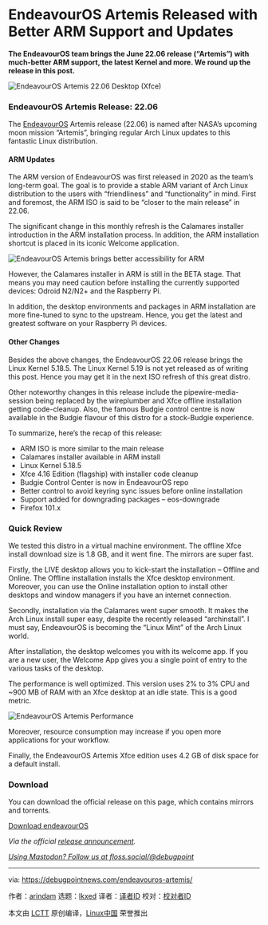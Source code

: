 [#]: subject: "EndeavourOS Artemis Released with Better ARM Support and Updates"
[#]: via: "https://debugpointnews.com/endeavouros-artemis/"
[#]: author: "arindam https://debugpointnews.com/author/dpicubegmail-com/"
[#]: collector: "lkxed"
[#]: translator: " "
[#]: reviewer: " "
[#]: publisher: " "
[#]: url: " "

EndeavourOS Artemis Released with Better ARM Support and Updates
======

**The EndeavourOS team brings the June 22.06 release (“Artemis”) with much-better ARM support, the latest Kernel and more. We round up the release in this post.**

![EndeavourOS Artemis 22.06 Desktop (Xfce)][1]

### EndeavourOS Artemis Release: 22.06

The [EndeavourOS][2] Artemis release (22.06) is named after NASA’s upcoming moon mission “Artemis”, bringing regular Arch Linux updates to this fantastic Linux distribution.

#### ARM Updates

The ARM version of EndeavourOS was first released in 2020 as the team’s long-term goal. The goal is to provide a stable ARM variant of Arch Linux distribution to the users with “friendliness” and “functionality” in mind. First and foremost, the ARM ISO is said to be “closer to the main release” in 22.06.

The significant change in this monthly refresh is the Calamares installer introduction in the ARM installation process. In addition, the ARM installation shortcut is placed in its iconic Welcome application.

![EndeavourOS Artemis brings better accessibility for ARM][3]

However, the Calamares installer in ARM is still in the BETA stage. That means you may need caution before installing the currently supported devices: Odroid N2/N2+ and the Raspberry Pi.

In addition, the desktop environments and packages in ARM installation are more fine-tuned to sync to the upstream. Hence, you get the latest and greatest software on your Raspberry Pi devices.

#### Other Changes

Besides the above changes, the EndeavourOS 22.06 release brings the Linux Kernel 5.18.5. The Linux Kernel 5.19 is not yet released as of writing this post. Hence you may get it in the next ISO refresh of this great distro.

Other noteworthy changes in this release include the pipewire-media-session being replaced by the wireplumber and Xfce offline installation getting code-cleanup. Also, the famous Budgie control centre is now available in the Budgie flavour of this distro for a stock-Budgie experience.

To summarize, here’s the recap of this release:

- ARM ISO is more similar to the main release
- Calamares installer available in ARM install
- Linux Kernel 5.18.5
- Xfce 4.16 Edition (flagship) with installer code cleanup
- Budgie Control Center is now in EndeavourOS repo
- Better control to avoid keyring sync issues before online installation
- Support added for downgrading packages – eos-downgrade
- Firefox 101.x

### Quick Review

We tested this distro in a virtual machine environment. The offline Xfce install download size is 1.8 GB, and it went fine. The mirrors are super fast.

Firstly, the LIVE desktop allows you to kick-start the installation – Offline and Online. The Offline installation installs the Xfce desktop environment. Moreover, you can use the Online installation option to install other desktops and window managers if you have an internet connection.

Secondly, installation via the Calamares went super smooth. It makes the Arch Linux install super easy, despite the recently released “archinstall”. I must say, EndeavourOS is becoming the “Linux Mint” of the Arch Linux world.

After installation, the desktop welcomes you with its welcome app. If you are a new user, the Welcome App gives you a single point of entry to the various tasks of the desktop.

The performance is well optimized. This version uses 2% to 3% CPU and ~900 MB of RAM with an Xfce desktop at an idle state. This is a good metric.

![EndeavourOS Artemis Performance][4]

Moreover, resource consumption may increase if you open more applications for your workflow.

Finally, the EndeavourOS Artemis Xfce edition uses 4.2 GB of disk space for a default install.

### Download

You can download the official release on this page, which contains mirrors and torrents.

[Download endeavourOS][5]

_Via the official [release announcement][6]._

[_Using Mastodon? Follow us at floss.social/@debugpoint_][7]

--------------------------------------------------------------------------------

via: https://debugpointnews.com/endeavouros-artemis/

作者：[arindam][a]
选题：[lkxed][b]
译者：[译者ID](https://github.com/译者ID)
校对：[校对者ID](https://github.com/校对者ID)

本文由 [LCTT](https://github.com/LCTT/TranslateProject) 原创编译，[Linux中国](https://linux.cn/) 荣誉推出

[a]: https://debugpointnews.com/author/dpicubegmail-com/
[b]: https://github.com/lkxed/
[1]: https://debugpointnews.com/wp-content/uploads/2022/06/EndeavourOS-Artemis-22.06-Desktop-Xfce.jpg
[2]: https://debugpointnews.com/tag/endeavouros/
[3]: https://debugpointnews.com/wp-content/uploads/2022/06/EndeavourOS-Artemis-brings-better-accessibility-for-ARM.jpg
[4]: https://debugpointnews.com/wp-content/uploads/2022/06/EndeavourOS-Artemis-Performance.jpg
[5]: https://endeavouros.com/latest-release/
[6]: https://endeavouros.com/news/artemis-is-launched/
[7]: https://floss.social/@debugpoint
